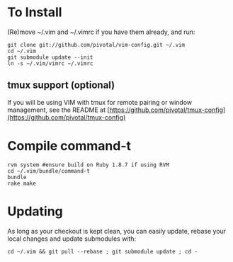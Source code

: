 # To Install
(Re)move ~/.vim and ~/.vimrc if you have them already, and run:

    git clone git://github.com/pivotal/vim-config.git ~/.vim
    cd ~/.vim
    git submodule update --init
    ln -s ~/.vim/vimrc ~/.vimrc

## tmux support (optional)
If you will be using VIM with tmux for remote pairing or window management, 
see the README at [https://github.com/pivotal/tmux-config](https://github.com/pivotal/tmux-config)
    
# Compile command-t

    rvm system #ensure build on Ruby 1.8.7 if using RVM
    cd ~/.vim/bundle/command-t
    bundle
    rake make

# Updating
As long as your checkout is kept clean, you can easily update, rebase your local changes and update submodules with:

    cd ~/.vim && git pull --rebase ; git submodule update ; cd -
